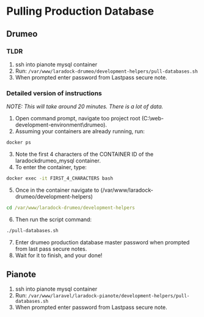 # Pulling Production Database

## Drumeo

### TLDR

1. ssh into pianote mysql container
1. Run: `/var/www/laradock-drumeo/development-helpers/pull-databases.sh`
1. When prompted enter password from Lastpass secure note.

### Detailed version of instructions

*NOTE: This will take around 20 minutes. There is a lot of data.*

1. Open command prompt, navigate too project root (C:\web-development-environment\drumeo).
2. Assuming your containers are already running, run:
```cmd
docker ps
```
3. Note the first 4 characters of the CONTAINER ID of the laradockdrumeo_mysql container.
4. To enter the container, type:
```cmd
docker exec -it FIRST_4_CHARACTERS bash
```
5. Once in the container navigate to (/var/www/laradock-drumeo/development-helpers)
```cmd
cd /var/www/laradock-drumeo/development-helpers
```
6. Then run the script command:
```cmd
./pull-databases.sh
```
7. Enter drumeo production database master password when prompted from last pass secure notes.
8. Wait for it to finish, and your done!

## Pianote

1. ssh into pianote mysql container
1. Run: `/var/www/laravel/laradock-pianote/development-helpers/pull-databases.sh`
1. When prompted enter password from Lastpass secure note.